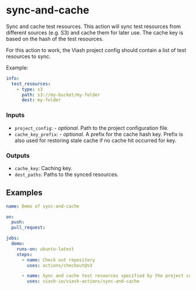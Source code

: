 

# sync-and-cache

<!--
DO NOT EDIT THIS FILE MANUALLY!
This README was generated by running `make`
-->

Sync and cache test resources. This action will sync test resources from
different sources (e.g. S3) and cache them for later use. The cache key
is based on the hash of the test resources.

For this action to work, the Viash project config should contain a list
of test resources to sync.

Example:

``` yaml
info:
  test_resources:
    - type: s3
      path: s3://my-bucket/my-folder
      dest: my-folder
```

### Inputs

- `project_config`: - *optional*. Path to the project configuration
  file.
- `cache_key_prefix`: - *optional*. A prefix for the cache hash key.
  Prefix is also used for restoring stale cache if no cache hit occurred
  for key.

### Outputs

- `cache_key`: Caching key.
- `dest_paths`: Paths to the synced resources.

## Examples

``` yaml
name: Demo of sync-and-cache

on:
  push:
  pull_request:

jobs:
  demo:
    runs-on: ubuntu-latest
    steps:
      - name: Check out repository
        uses: actions/checkout@v3

      - name: Sync and cache test resources specified by the project config
        uses: viash-io/viash-actions/sync-and-cache
```
